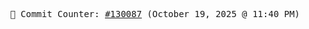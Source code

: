 <p align="center">
    <samp>
        📮 Commit Counter: <a href="https://github.com/Javascript-void0/Javascript-void0/commits/main">#130087</a> (October 19, 2025 @ 11:40 PM)
    </samp>
</p>
